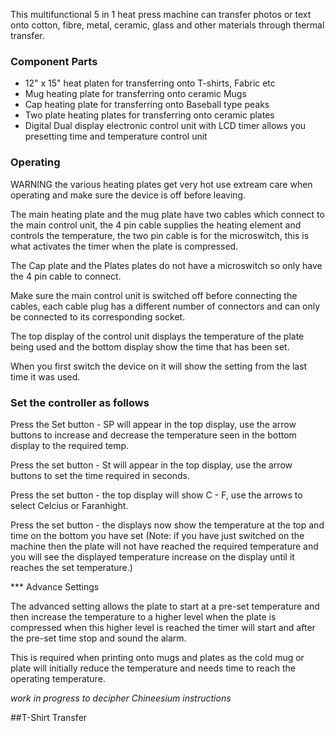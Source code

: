 This multifunctional 5 in 1 heat press machine can transfer photos or text onto cotton, fibre, metal, ceramic, glass and other materials through thermal transfer.

### Component Parts

* 12" x 15" heat platen for transferring onto T-shirts, Fabric etc
* Mug heating plate for transferring onto ceramic Mugs
* Cap heating plate for transferring onto Baseball type peaks
* Two plate heating plates for transferring onto ceramic plates
* Digital Dual display electronic control unit with LCD timer allows you presetting time and temperature control unit

### Operating

WARNING the various heating plates get very hot use extream care when operating and make sure the device is off before leaving.

The main heating plate and the mug plate have two cables which connect to the main control unit, the 4 pin cable supplies the heating element and controls the temperature, the two pin cable is for the microswitch, this is what activates the timer when the plate is compressed.

The Cap plate and the Plates plates do not have a microswitch so only have the 4 pin cable to connect.

Make sure the main control unit is switched off before connecting the cables, each cable plug has a different number of connectors and can only be connected to its corresponding socket.

The top display of the control unit displays the temperature of the plate being used and the bottom display show the time that has been set.

When you first switch the device on it will show the setting from the last time it was used.

### Set the controller as follows

Press the Set button - SP will appear in the top display, use the arrow buttons to increase and decrease the temperature seen in the bottom display to the required temp.

Press the set button - St will appear in the top display, use the arrow buttons to set the time required in seconds.

Press the set button - the top display will show  C - F, use the arrows to select Celcius or Faranhight.

Press the set button - the displays now show the temperature at the top and time on the bottom you have set
(Note: if you have just switched on the machine then the plate will not have reached the required temperature and you will see the displayed temperature increase on the display until it reaches the set temperature.)


*** Advance Settings

The advanced setting allows the plate to start at a pre-set temperature and then increase the temperature to a higher level when the plate is compressed when this higher level is reached the timer will start and after the pre-set time stop and sound the alarm.

This is required when printing onto mugs and plates as the cold mug or plate will initially reduce the temperature and needs time to reach the operating temperature.

_work in progress to decipher Chineesium instructions_


##T-Shirt Transfer






